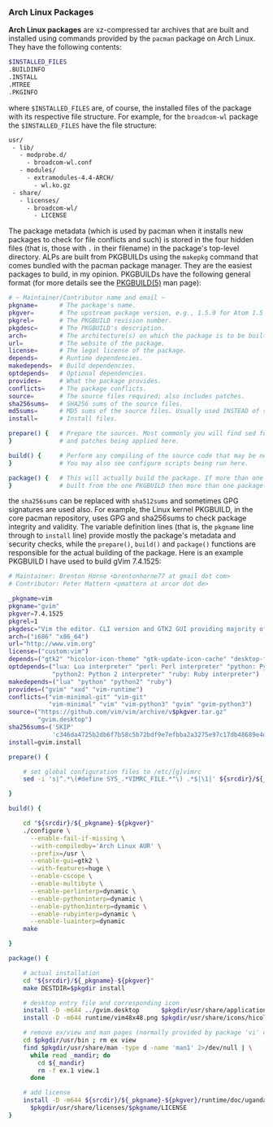 ### Arch Linux Packages
**Arch Linux packages** are xz-compressed tar archives that are built and installed using commands provided by the `pacman` package on Arch Linux. They have the following contents:

~~~ bash
$INSTALLED_FILES
.BUILDINFO
.INSTALL
.MTREE
.PKGINFO
~~~

where `$INSTALLED_FILES` are, of course, the installed files of the package with its respective file structure. For example, for the `broadcom-wl` package the `$INSTALLED_FILES` have the file structure:

~~~ bash
usr/
 - lib/
   - modprobe.d/
     - broadcom-wl.conf
   - modules/
     - extramodules-4.4-ARCH/
       - wl.ko.gz
 - share/
   - licenses/
     - broadcom-wl/
       - LICENSE
~~~

The package metadata (which is used by pacman when it installs new packages to check for file conflicts and such) is stored in the four hidden files (that is, those with `.` in their filename) in the package's top-level directory. ALPs are built from PKGBUILDs using the `makepkg` command that comes bundled with the pacman package manager. They are the easiest packages to build, in my opinion. PKGBUILDs have the following general format (for more details see the [PKGBUILD(5)](/man/PKGBUILD.5.html) man page):

~~~ bash
# ~ Maintainer/Contributor name and email ~
pkgname=      # The package's name.
pkgver=       # The upstream package version, e.g., 1.5.0 for Atom 1.5.0.
pkgrel=       # The PKGBUILD revision number.
pkgdesc=      # The PKGBUILD's description.
arch=         # The architecture(s) on which the package is to be built.
url=          # The website of the package.
license=      # The legal license of the package.
depends=      # Runtime dependencies.
makedepends=  # Build dependencies.
optdepends=   # Optional dependencies.
provides=     # What the package provides.
conflicts=    # The package conflicts.
source=       # The source files required; also includes patches.
sha256sums=   # SHA256 sums of the source files.
md5sums=      # MD5 sums of the source files. Usually used INSTEAD of sha256sums.
install=      # Install files.

prepare() {   # Prepare the sources. Most commonly you will find sed functions
}             # and patches being applied here.

build() {     # Perform any compiling of the source code that may be necessary.
}             # You may also see configure scripts being run here.

package() {   # This will actually build the package. If more than one package is
}             # built from the one PKGBUILD then more than one package() function is provided.
~~~

the `sha256sums` can be replaced with `sha512sums` and sometimes GPG signatures are used also. For example, the Linux kernel PKGBUILD, in the core pacman repository, uses GPG and sha256sums to check package integrity and validity. The variable definition lines (that is, the `pkgname` line through to `install` line) provide mostly the package's metadata and security checks, while the `prepare()`, `build()` and `package()` functions are responsible for the actual building of the package. Here is an example PKGBUILD I have used to build gVim 7.4.1525:

~~~ bash
# Maintainer: Brenton Horne <brentonhorne77 at gmail dot com>
# Contributor: Peter Mattern <pmattern at arcor dot de>

_pkgname=vim
pkgname="gvim"
pkgver=7.4.1525
pkgrel=1
pkgdesc="Vim the editor. CLI version and GTK2 GUI providing majority of features."
arch=("i686" "x86_64")
url="http://www.vim.org"
license=("custom:vim")
depends=("gtk2" "hicolor-icon-theme" "gtk-update-icon-cache" "desktop-file-utils")
optdepends=("lua: Lua interpreter" "perl: Perl interpreter" "python: Python 3 interpreter"
            "python2: Python 2 interpreter" "ruby: Ruby interpreter")
makedepends=("lua" "python" "python2" "ruby")
provides=("gvim" "xxd" "vim-runtime")
conflicts=("vim-minimal-git" "vim-git"
           "vim-minimal" "vim" "vim-python3" "gvim" "gvim-python3")
source=("https://github.com/vim/vim/archive/v$pkgver.tar.gz"
        "gvim.desktop")
sha256sums=('SKIP'
            'c346da4725b2db6f7b58c5b72bdf9e7efbba2a3275e97c17db48689e4de674ca')
install=gvim.install

prepare() {

    # set global configuration files to /etc/[g]vimrc
    sed -i 's|^.*\(#define SYS_.*VIMRC_FILE.*"\) .*$|\1|' ${srcdir}/${_pkgname}-${pkgver}/src/feature.h

}

build() {

    cd "${srcdir}/${_pkgname}-${pkgver}"
    ./configure \
      --enable-fail-if-missing \
      --with-compiledby='Arch Linux AUR' \
      --prefix=/usr \
      --enable-gui=gtk2 \
      --with-features=huge \
      --enable-cscope \
      --enable-multibyte \
      --enable-perlinterp=dynamic \
      --enable-pythoninterp=dynamic \
      --enable-python3interp=dynamic \
      --enable-rubyinterp=dynamic \
      --enable-luainterp=dynamic
    make

}

package() {

    # actual installation
    cd "${srcdir}/${_pkgname}-${pkgver}"
    make DESTDIR=$pkgdir install

    # desktop entry file and corresponding icon
    install -D -m644 ../gvim.desktop      $pkgdir/usr/share/applications/gvim.desktop
    install -D -m644 runtime/vim48x48.png $pkgdir/usr/share/icons/hicolor/48x48/apps/gvim.png

    # remove ex/view and man pages (normally provided by package 'vi' on Arch Linux)
    cd $pkgdir/usr/bin ; rm ex view
    find $pkgdir/usr/share/man -type d -name 'man1' 2>/dev/null | \
      while read _mandir; do
        cd ${_mandir}
        rm -f ex.1 view.1
      done

    # add license
    install -D -m644 ${srcdir}/${_pkgname}-${pkgver}/runtime/doc/uganda.txt \
      $pkgdir/usr/share/licenses/$pkgname/LICENSE
}
~~~
